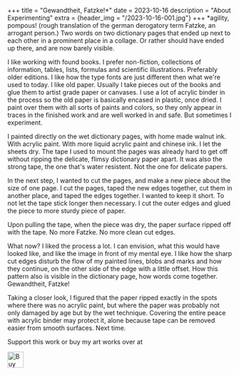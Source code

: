 +++
title = "Gewandtheit, Fatzke!*"
date = 2023-10-16
description = "About Experimenting"
extra = {header_img = "/2023-10-16-001.jpg"}
+++
*agility, pompous! (rough translation of the german derogatory term Fatzke, an arrogant person.) Two words on two dictionary pages that ended up next to each other in a prominent place in a collage. Or rather should have ended up there, and are now barely visible.

I like working with found books. I prefer non-fiction, collections of information, tables, lists, formulas and scientific illustrations. Preferably older editions. I like how the type fonts are just different then what we're used to today. I like old paper. Usually I take pieces out of the books and glue them to artist grade paper or canvases. I use a lot of acrylic binder in the process so the old paper is basically encased in plastic, once dried. I paint over them with all sorts of paints and colors, so they only appear in traces in the finished work and are well worked in and safe. But sometimes I experiment. 

I painted directly on the wet dictionary pages, with home made walnut ink. With acrylic paint. With more liquid acrylic paint and chinese ink. I let the sheets dry. The tape I used to mount the pages was already hard to get off without ripping the delicate, flimsy dictionary paper apart. It was also the strong tape, the one that's water resistent. Not the one for delicate papers. 

In the next step, I wanted to cut the pages, and make a new piece about the size of one page. I cut the pages, taped the new edges together, cut them in another place, and taped the edges together. I wanted to keep it short. To not let the tape stick longer then necessary. I cut the outer edges and glued the piece to more sturdy piece of paper. 

<div class="gallery">
    <a href="/2023-10-16-001.jpg" data-ngthumb="/2023-10-16-001.jpg"></a>
    <a href="/2023-10-16-002.jpg" data-ngthumb="/2023-10-16-002.jpg"></a>
    <a href="/2023-10-16-003.jpg" data-ngthumb="/2023-10-16-003.jpg"></a>
</div>

Upon pulling the tape, when the piece was dry, the paper surface ripped off with the tape. No more Fatzke. No more clean cut edges. 

What now? I liked the process a lot. I can envision, what this would have looked like, and like the image in front of my mental eye. I like how the sharp cut edges disturb the flow of my painted lines, blobs and marks and how they continue, on the other side of the edge with a little offset. How this pattern also is visible in the dictionary page, how words come together. Gewandtheit, Fatzke!

Taking a closer look, I figured that the paper ripped exactly in the spots where there was no acrylic paint, but where the paper was probably not only damaged by age but by the wet technique. Covering the entire peace with acrylic binder may protect it, alone because tape can be removed easier from smooth surfaces. Next time. 

Support this work or buy my art works over at 

<a href='https://ko-fi.com/S6S0N8I4U' target='_blank'><img height='36' style='border:0px;height:36px;' src='https://storage.ko-fi.com/cdn/kofi5.png?v=3' border='0' alt='Buy Me a Coffee at ko-fi.com' /></a>
